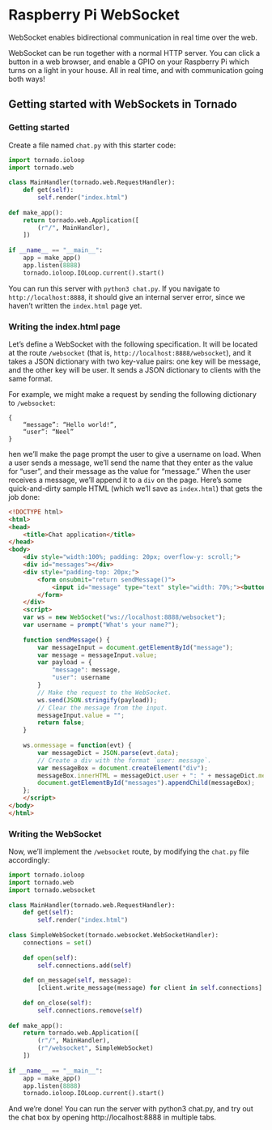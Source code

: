 # Raspberry Pi WebSocket
WebSocket enables bidirectional communication in real time over the web.

WebSocket can be run together with a normal HTTP server. You can click a button in a web browser, and enable a GPIO on your Raspberry Pi which turns on a light in your house. All in real time, and with communication going both ways!

## Getting started with WebSockets in Tornado
### Getting started

Create a file named ```chat.py``` with this starter code:

```python
import tornado.ioloop
import tornado.web
 
class MainHandler(tornado.web.RequestHandler):
    def get(self):
        self.render("index.html")
 
def make_app():
    return tornado.web.Application([
        (r"/", MainHandler),
    ])
 
if __name__ == "__main__":
    app = make_app()
    app.listen(8888)
    tornado.ioloop.IOLoop.current().start()
```

You can run this server with `python3 chat.py`. If you navigate to `http://localhost:8888`, it should give an internal server error, since we haven’t written the `index.html` page yet.

###  Writing the index.html page

Let’s define a WebSocket with the following specification. It will be located at the route `/websocket` (that is, `http://localhost:8888/websocket`), and it takes a JSON dictionary with two key-value pairs: one key will be message, and the other key will be user. It sends a JSON dictionary to clients with the same format.

For example, we might make a request by sending the following dictionary to `/websocket`:

```shell
{
    “message”: “Hello world!”,
    “user”: “Neel”
}
```

hen we’ll make the page prompt the user to give a username on load. When a user sends a message, we’ll send the name that they enter as the value for “user”, and their message as the value for “message.” When the user receives a message, we’ll append it to a `div` on the page. Here’s some quick-and-dirty sample HTML (which we’ll save as `index.html`) that gets the job done:

```html 
<!DOCTYPE html>
<html>
<head>
    <title>Chat application</title>
</head>
<body>
    <div style="width:100%; padding: 20px; overflow-y: scroll;">
    <div id="messages"></div>
    <div style="padding-top: 20px;">
        <form onsubmit="return sendMessage()">
            <input id="message" type="text" style="width: 70%;"><button style="width: 25%">Send</button>
        </form>
    </div>
    <script>
    var ws = new WebSocket("ws://localhost:8888/websocket");
    var username = prompt("What's your name?");
 
    function sendMessage() {
        var messageInput = document.getElementById("message");
        var message = messageInput.value;
        var payload = {
            "message": message,
            "user": username
        }
        // Make the request to the WebSocket.
        ws.send(JSON.stringify(payload));
        // Clear the message from the input.
        messageInput.value = "";
        return false;
    }
 
    ws.onmessage = function(evt) {
        var messageDict = JSON.parse(evt.data);
        // Create a div with the format `user: message`.
        var messageBox = document.createElement("div");
        messageBox.innerHTML = messageDict.user + ": " + messageDict.message;
        document.getElementById("messages").appendChild(messageBox);
    };
    </script>
</body>
</html>
```

### Writing the WebSocket
Now, we’ll implement the `/websocket` route, by modifying the `chat.py` file accordingly:

```python
import tornado.ioloop
import tornado.web
import tornado.websocket
 
class MainHandler(tornado.web.RequestHandler):
    def get(self):
        self.render("index.html")
 
class SimpleWebSocket(tornado.websocket.WebSocketHandler):
    connections = set()
 
    def open(self):
        self.connections.add(self)
 
    def on_message(self, message):
        [client.write_message(message) for client in self.connections]
 
    def on_close(self):
        self.connections.remove(self)
 
def make_app():
    return tornado.web.Application([
        (r"/", MainHandler),
        (r"/websocket", SimpleWebSocket)
    ])
 
if __name__ == "__main__":
    app = make_app()
    app.listen(8888)
    tornado.ioloop.IOLoop.current().start()
```
And we’re done! You can run the server with python3 chat.py, and try out the chat box by opening http://localhost:8888 in multiple tabs.

